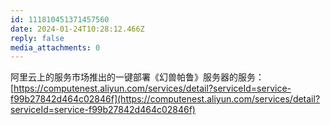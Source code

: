 ```yaml
---
id: 111810451371457560
date: 2024-01-24T10:28:12.466Z
reply: false
media_attachments: 0
---
```


阿里云上的服务市场推出的一键部署《幻兽帕鲁》服务器的服务：  
[https://computenest.aliyun.com/services/detail?serviceId=service-f99b27842d464c02846f](https://computenest.aliyun.com/services/detail?serviceId=service-f99b27842d464c02846f)

